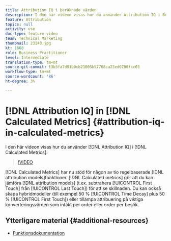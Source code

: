 ```yaml
---
title: Attribution IQ i beräknade värden
description: I den här videon visas hur du använder Attribution IQ i Beräknade mått.
feature: Attribution
topics: null
activity: use
doc-type: feature video
team: Technical Marketing
thumbnail: 23140.jpg
kt: 1668
role: Business Practitioner
level: Intermediate
translation-type: tm+mt
source-git-commit: f3b3fa7d91b0cb21005b57768ca23ed6700fcc03
workflow-type: tm+mt
source-wordcount: '86'
ht-degree: 3%

---
```



# [!DNL Attribution IQ] in  [!DNL Calculated Metrics] {#attribution-iq-in-calculated-metrics}

I den här videon visas hur du använder [!DNL Attribution IQ] i [!DNL Calculated Metrics].

>[!VIDEO](https://video.tv.adobe.com/v/23140/?quality=12)

[!DNL Calculated Metrics] har nu stöd för någon av tio regelbaserade  [!DNL attribution models]funktioner. [!DNL Calculated metrics] gör att du kan jämföra  [!DNL attribution models] (t.ex. subtrahera  [!UICONTROL First Touch] från  [!UICONTROL Last Touch]) för att se skillnaden. Du kan också skapa hybridmodeller (till exempel 50 % [!UICONTROL Time Decay] plus 50 % [!UICONTROL First Touch]) eller tillämpa attribuering på viktiga konverteringsvärden som intäkt per order eller order per besök.

## Ytterligare material {#additional-resources}

* [Funktionsdokumentation](https://marketing.adobe.com/resources/help/en_US/analytics/analysis-workspace/attribution_calcmetrics.html)